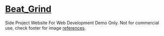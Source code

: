 # [Beat_Grind](https://westernkirbs.github.io/Beat_Grind/)
Side Project Website For Web Development Demo Only. 
Not for commercial use, check footer for image [references](https://westernkirbs.github.io/Beat_Grind/reference.html).